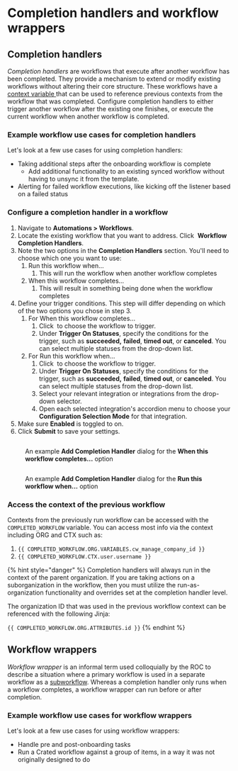 # Completion handlers and workflow wrappers

## Completion handlers

_Completion handlers_ are workflows that execute after another workflow has been completed. They provide a mechanism to extend or modify existing workflows without altering their core structure. These workflows have a [context variable ](data-input-and-output.md)that can be used to reference previous contexts from the workflow that was completed. Configure completion handlers to either trigger another workflow after the existing one finishes, or execute the current workflow when another workflow is completed.

### Example workflow use cases for completion handlers

Let's look at a few use cases for using completion handlers:

* Taking additional steps after the onboarding workflow is complete
  * Add additional functionality to an existing synced workflow without having to unsync it from the template.
* Alerting for failed workflow executions, like kicking off the listener based on a failed status

### Configure a completion handler in a workflow

1. Navigate to **Automations > Workflows**.&#x20;
2. Locate the existing workflow that you want to address. Click <img src="../../.gitbook/assets/Screenshot 2025-03-05 at 2.43.57 PM (1).png" alt="" data-size="line"> **Workflow Completion Handlers**.
3. Note the two options in the **Completion Handlers** section. You'll need to choose which one you want to use:
   1. Run this workflow when...
      1. This will run the workflow when another workflow completes
   2. When this workflow completes...&#x20;
      1. This will result in something being done when the workflow completes
4. Define your trigger conditions. This step will differ depending on which of the two options you chose in step 3.
   1. For When this workflow completes...
      1. Click <img src="../../.gitbook/assets/Screenshot 2025-03-07 at 2.00.23 PM (1).png" alt="" data-size="line"> to choose the workflow to trigger.
      2. Under **Trigger On Statuses**, specify the conditions for the trigger, such as **succeeded,** **failed**, **timed out**, or **canceled**. You can select multiple statuses from the drop-down list.
   2. For Run this workflow when...
      1. Click <img src="../../.gitbook/assets/Screenshot 2025-03-07 at 2.00.23 PM (1).png" alt="" data-size="line"> to choose the workflow to trigger.
      2. Under **Trigger On Statuses**, specify the conditions for the trigger, such as **succeeded,** **failed**, **timed out**, or **canceled**. You can select multiple statuses from the drop-down list.
      3. Select your relevant integration or integrations from the drop-down selector.&#x20;
      4. Open each selected integration's accordion menu to choose your **Configuration Selection Mode** for that integration.
5. Make sure **Enabled** is toggled to on.
6. Click **Submit** to save your settings.&#x20;

<figure><img src="../../.gitbook/assets/Screenshot 2025-03-07 at 2.02.10 PM.png" alt=""><figcaption><p>An example <strong>Add Completion Handler</strong> dialog for the <strong>When this workflow completes...</strong> option</p></figcaption></figure>

<figure><img src="../../.gitbook/assets/Screenshot 2025-03-07 at 2.08.30 PM.png" alt=""><figcaption><p>An example <strong>Add Completion Handler</strong> dialog for the <strong>Run this workflow when...</strong> option</p></figcaption></figure>

### Access the context of the previous workflow

Contexts from the previously run workflow can be accessed with the `COMPLETED_WORKFLOW` variable. You can access most info via the context including ORG and CTX such as:

1. `{{ COMPLETED_WORKFLOW.ORG.VARIABLES.cw_manage_company_id }}`
2. `{{ COMPLETED_WORKFLOW.CTX.user.username }}`

{% hint style="danger" %}
Completion handlers will always run in the context of the parent organization. If you are taking actions on a suborganization in the workflow, then you must utilize the run-as-organization functionality and overrides set at the completion handler level.

The organization ID that was used in the previous workflow context can be referenced with the following Jinja:

`{{ COMPLETED_WORKFLOW.ORG.ATTRIBUTES.id }}`
{% endhint %}

## Workflow wrappers

_Workflow wrapper_ is an informal term used colloquially by the ROC to describe a situation where a primary workflow is used in a separate workflow as a [subworkflow](./#subworkflows). Whereas a completion handler only runs when a workflow completes, a workflow wrapper can run before or after completion.&#x20;

### Example workflow use cases for workflow wrappers

Let's look at a few use cases for using workflow wrappers:

* Handle pre and post-onboarding tasks
* Run a Crated workflow against a group of items, in a way it was not originally designed to do

